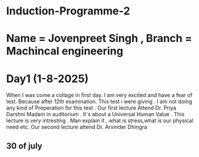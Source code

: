 # Induction-Programme-2
# Name = Jovenpreet Singh , Branch = Machincal engineering 
# Day1 (1-8-2025)
When I was come a collage in first day. I am very excited and have a fear of test. Because after 12th examination. This test i were giving . I am not doing any kind of Preperation for this test . 
Our first lecture Attend Dr. Priya Darshni Madam in auditorium . It`s about a Universal Human Value . This lecture is very intresting . Man explain it , what is stress,what is our physical need etc.
Our second lecture attend Dr. Arvinder Dhingra

## 30 of july
